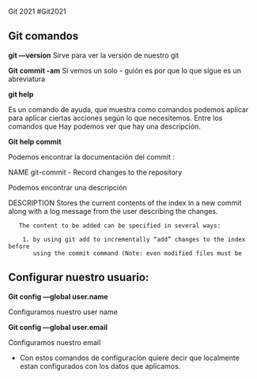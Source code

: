  Git 2021 
#Git2021

## Git comandos 
**git —version**
Sirve para ver la versión de nuestro git

**Git commit -am**
Si vemos un solo - guión es por que lo que sigue es un abreviatura

**git help**

Es un comando de ayuda, que muestra como comandos podemos aplicar para aplicar ciertas acciones según lo que necesitemos. Entre los comandos que Hay podemos ver que hay una descripción.

**Git help commit**

Podemos encontrar  la documentación del commit :

NAME
       git-commit - Record changes to the repository

Podemos encontrar una descripción

DESCRIPTION
       Stores the current contents of the index in a new commit along with a
       log message from the user describing the changes.

       The content to be added can be specified in several ways:

        1. by using git add to incrementally “add” changes to the index before
           using the commit command (Note: even modified files must be

## Configurar nuestro usuario:
**Git config —global user.name** 

Configuramos nuestro user name

**Git config —global user.email** 

Configuramos nuestro email 

- Con estos comandos de configuración quiere decir que localmente estan configurados con los datos que aplicamos.
